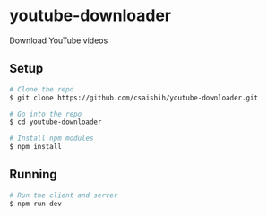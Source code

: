 # youtube-downloader
Download YouTube videos

## Setup
```bash
# Clone the repo
$ git clone https://github.com/csaishih/youtube-downloader.git

# Go into the repo
$ cd youtube-downloader

# Install npm modules
$ npm install
```

## Running
```bash
# Run the client and server
$ npm run dev
```

